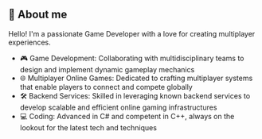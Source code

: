 ## 👾 About me

Hello! I'm a passionate Game Developer with a love for creating multiplayer experiences.

- 🎮 Game Development: Collaborating with multidisciplinary teams to design and implement dynamic gameplay mechanics
- 🌐 Multiplayer Online Games: Dedicated to crafting multiplayer systems that enable players to connect and compete globally
- 🛠️ Backend Services: Skilled in leveraging known backend services to develop scalable and efficient online gaming infrastructures
- 💻 Coding: Advanced in C# and competent in C++, always on the lookout for the latest tech and techniques
<!--
**tomdexp/tomdexp** is a ✨ _special_ ✨ repository because its `README.md` (this file) appears on your GitHub profile.

Here are some ideas to get you started:

- 🔭 I’m currently working on ...
- 🌱 I’m currently learning ...
- 👯 I’m looking to collaborate on ...
- 🤔 I’m looking for help with ...
- 💬 Ask me about ...
- 📫 How to reach me: ...
- 😄 Pronouns: ...
- ⚡ Fun fact: ...
-->
